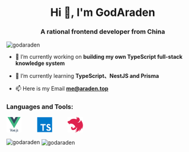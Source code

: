<h1 align="center">Hi 👋, I'm GodAraden</h1>
<h3 align="center">A rational frontend developer from China</h3>

<p align="left"> <img src="https://komarev.com/ghpvc/?username=godaraden&label=Profile%20views&color=0e75b6&style=flat" alt="godaraden" /> </p>

- 🔭 I’m currently working on **building my own TypeScript full-stack knowledge system**

- 🌱 I’m currently learning **TypeScript、NestJS and Prisma**

- 📫 Here is my Email **me@araden.top**

<h3 align="left">Languages and Tools:</h3>

<p align="center" style="display: flex; gap: 40px"> 
  <a href="https://vuejs.org/" target="_blank" rel="noreferrer"> <img src="https://raw.githubusercontent.com/devicons/devicon/master/icons/vuejs/vuejs-original-wordmark.svg" alt="vuejs" width="40" height="40"/> </a> 
  <a href="https://www.typescriptlang.org/" target="_blank" rel="noreferrer"> <img src="https://raw.githubusercontent.com/devicons/devicon/master/icons/typescript/typescript-original.svg" alt="typescript" width="40" height="40"/> </a> 
  <a href="https://nestjs.com/" target="_blank" rel="noreferrer"> <img src="https://raw.githubusercontent.com/devicons/devicon/master/icons/nestjs/nestjs-plain.svg" alt="nestjs" width="40" height="40"/> </a> 
</p>

<p><img align="left" src="https://github-readme-stats.vercel.app/api/top-langs?username=godaraden&show_icons=true&theme=highcontrast&locale=en&layout=compact" alt="godaraden" /></p>

<p>&nbsp;<img align="center" src="https://github-readme-stats.vercel.app/api?username=godaraden&show_icons=true&locale=en" alt="godaraden" /></p>

